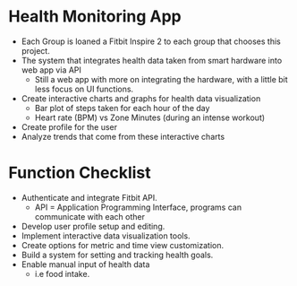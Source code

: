 # Health Monitoring App
- Each Group is loaned a Fitbit Inspire 2 to each group that chooses this project.
- The system that integrates health data taken from smart hardware into web app via API
  - Still a web app with more on integrating the hardware, with a little bit less focus on UI functions.
- Create interactive charts and graphs for health data visualization
  - Bar plot of steps taken for each hour of the day
  - Heart rate (BPM) vs Zone Minutes (during an intense workout)
- Create profile for the user
- Analyze trends that come from these interactive charts

# Function Checklist
- Authenticate and integrate Fitbit API.
  - API = Application Programming Interface, programs can communicate with each other
- Develop user profile setup and editing.
- Implement interactive data visualization tools.
- Create options for metric and time view customization.
- Build a system for setting and tracking health goals.
- Enable manual input of health data
  - i.e food intake.


